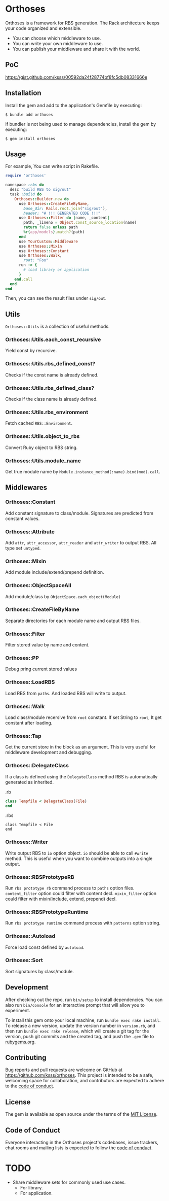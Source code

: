 # Orthoses

Orthoses is a framework for RBS generation.
The Rack architecture keeps your code organized and extensible.

- You can choose which middleware to use.
- You can write your own middleware to use.
- You can publish your middleware and share it with the world.

## PoC

https://gist.github.com/ksss/00592da24f28774bf8fc5db08331666e

## Installation

Install the gem and add to the application's Gemfile by executing:

    $ bundle add orthoses

If bundler is not being used to manage dependencies, install the gem by executing:

    $ gem install orthoses

## Usage

For example, You can write script in Rakefile.

```rb
require 'orthoses'

namespace :rbs do
  desc "build RBS to sig/out"
  task :build do
    Orthoses::Builder.new do
      use Orthoses::CreateFileByName,
        base_dir: Rails.root.join("sig/out"),
        header: "# !!! GENERATED CODE !!!"
      use Orthoses::Filter do |name, _content|
        path, _lineno = Object.const_source_location(name)
        return false unless path
        %r{app/models}.match?(path)
      end
      use YourCustom::Middleware
      use Orthoses::Mixin
      use Orthoses::Constant
      use Orthoses::Walk,
        root: "Foo"
      run -> {
        # load library or application
      }
    end.call
  end
end
```

Then, you can see the result files under `sig/out`.

## Utils

`Orthoses::Utils` is a collection of useful methods.

### Orthoses::Utils.each_const_recursive

Yield const by recursive.

### Orthoses::Utils.rbs_defined_const?

Checks if the const name is already defined.

### Orthoses::Utils.rbs_defined_class?

Checks if the class name is already defined.

### Orthoses::Utils.rbs_environment

Fetch cached `RBS::Environment`.

### Orthoses::Utils.object_to_rbs

Convert Ruby object to RBS string.

### Orthoses::Utils.module_name

Get true module name by `Module.instance_method(:name).bind(mod).call`.

## Middlewares

### Orthoses::Constant

Add constant signature to class/module.
Signatures are predicted from constant values.

### Orthoses::Attribute

Add `attr`, `attr_accessor`, `attr_reader` and `attr_writer` to output RBS.
All type set `untyped`.

### Orthoses::Mixin

Add module include/extend/prepend definition.

### Orthoses::ObjectSpaceAll

Add module/class by `ObjectSpace.each_object(Module)`

### Orthoses::CreateFileByName

Separate directories for each module name and output RBS files.

### Orthoses::Filter

Filter stored value by name and content.

### Orthoses::PP

Debug pring current stored values

### Orthoses::LoadRBS

Load RBS from `paths`.
And loaded RBS will write to output.

### Orthoses::Walk

Load class/module recersive from `root` constant.
If set String to `root`, It get constant after loading.

### Orthoses::Tap

Get the current store in the block as an argument.
This is very useful for middleware development and debugging.

### Orthoses::DelegateClass

If a class is defined using the `DelegateClass` method
RBS is automatically generated as inherited.

.rb

```rb
class Tempfile < DelegateClass(File)
end
```

.rbs

```rbs
class Tempfile < File
end
```

### Orthoses::Writer

Write output RBS to `io` option object.
`io` should be able to call `#write` method.
This is useful when you want to combine outputs into a single output.

### Orthoses::RBSPrototypeRB

Run `rbs prototype rb` command process to `paths` option files.
`content_filter` option could filter with content decl.
`mixin_filter` option could filter with mixin(include, extend, prepend) decl.

### Orthoses::RBSPrototypeRuntime

Run `rbs prototype runtime` command process with `patterns` option string.

### Orthoses::Autoload

Force load const defined by `autoload`.

### Orthoses::Sort

Sort signatures by class/module.

## Development

After checking out the repo, run `bin/setup` to install dependencies. You can also run `bin/console` for an interactive prompt that will allow you to experiment.

To install this gem onto your local machine, run `bundle exec rake install`. To release a new version, update the version number in `version.rb`, and then run `bundle exec rake release`, which will create a git tag for the version, push git commits and the created tag, and push the `.gem` file to [rubygems.org](https://rubygems.org).

## Contributing

Bug reports and pull requests are welcome on GitHub at https://github.com/ksss/orthoses. This project is intended to be a safe, welcoming space for collaboration, and contributors are expected to adhere to the [code of conduct](https://github.com/ksss/orthoses/blob/main/CODE_OF_CONDUCT.md).

## License

The gem is available as open source under the terms of the [MIT License](https://opensource.org/licenses/MIT).

## Code of Conduct

Everyone interacting in the Orthoses project's codebases, issue trackers, chat rooms and mailing lists is expected to follow the [code of conduct](https://github.com/ksss/orthoses/blob/main/CODE_OF_CONDUCT.md).

# TODO

- Share middleware sets for commonly used use cases.
  - For library.
  - For application.
